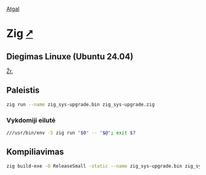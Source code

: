 [Atgal](./readme.md)

# Zig [&#x2B67;](https://ziglang.org/)

## Diegimas Linuxe (Ubuntu 24.04)

[Žr.](../install/zig_readme.md)

## Paleistis

```bash
zig run --name zig_sys-upgrade.bin zig_sys-upgrade.zig
```

### Vykdomiji eilutė

```bash
///usr/bin/env -S zig run "$0" -- "$@"; exit $?
```

## Kompiliavimas

```bash
zig build-exe -O ReleaseSmall -static --name zig_sys-upgrade.bin zig_sys-upgrade.zig && rm zig_sys-upgrade.bin.o
```
